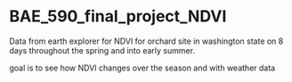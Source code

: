 # BAE_590_final_project_NDVI
Data from earth explorer for NDVI for orchard site in washington state on 8 days throughout the spring and into early summer.

goal is to see how NDVI changes over the season and with weather data
